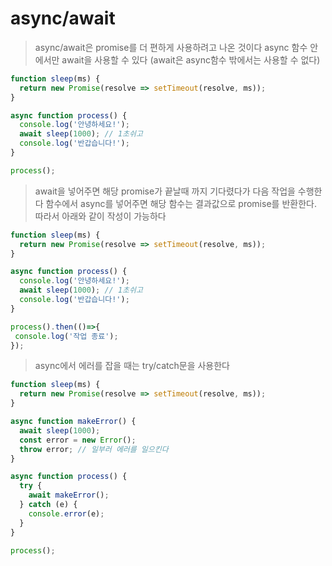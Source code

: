 # async/await

> async/await은 promise를 더 편하게 사용하려고 나온 것이다
> async 함수 안에서만 await을 사용할 수 있다 (await은 async함수 밖에서는 사용할 수 없다)
``` javascript
function sleep(ms) {
  return new Promise(resolve => setTimeout(resolve, ms));
}

async function process() {
  console.log('안녕하세요!');
  await sleep(1000); // 1초쉬고
  console.log('반갑습니다!');
}

process();
```
> await을 넣어주면 해당 promise가 끝날때 까지 기다렸다가 다음 작업을 수행한다
> 함수에서 async를 넣어주면 해당 함수는 결과값으로 promise를 반환한다.
> 따라서 아래와 같이 작성이 가능하다

```javascript
function sleep(ms) {
  return new Promise(resolve => setTimeout(resolve, ms));
}

async function process() {
  console.log('안녕하세요!');
  await sleep(1000); // 1초쉬고
  console.log('반갑습니다!');
}

process().then(()=>{
 console.log('작업 종료');
});
```
> async에서 에러를 잡을 때는 try/catch문을 사용한다

``` javascript
function sleep(ms) {
  return new Promise(resolve => setTimeout(resolve, ms));
}

async function makeError() {
  await sleep(1000);
  const error = new Error();
  throw error; // 일부러 에러를 일으킨다
}

async function process() {
  try {
    await makeError();
  } catch (e) {
    console.error(e);
  }
}

process();
```
